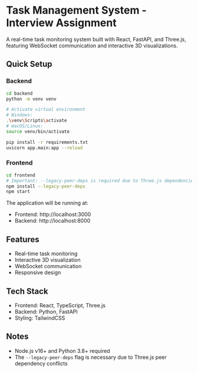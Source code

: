 # Task Management System - Interview Assignment

A real-time task monitoring system built with React, FastAPI, and Three.js, featuring WebSocket communication and interactive 3D visualizations.

## Quick Setup

### Backend
```bash
cd backend
python -m venv venv

# Activate virtual environment
# Windows:
.\venv\Scripts\activate
# macOS/Linux:
source venv/bin/activate

pip install -r requirements.txt
uvicorn app.main:app --reload
```

### Frontend
```bash
cd frontend
# Important: --legacy-peer-deps is required due to Three.js dependencies
npm install --legacy-peer-deps
npm start
```

The application will be running at:
- Frontend: http://localhost:3000
- Backend: http://localhost:8000

## Features
- Real-time task monitoring
- Interactive 3D visualization
- WebSocket communication
- Responsive design

## Tech Stack
- Frontend: React, TypeScript, Three.js
- Backend: Python, FastAPI
- Styling: TailwindCSS

## Notes
- Node.js v16+ and Python 3.8+ required
- The `--legacy-peer-deps` flag is necessary due to Three.js peer dependency conflicts
